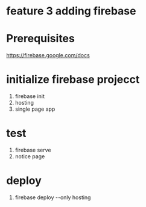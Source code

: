 # feature 3 adding firebase 

# Prerequisites
https://firebase.google.com/docs

# initialize firebase projecct
1. firebase init
2. hosting
3. single page app

# test 
1. firebase serve
2. notice page 

# deploy 
1. firebase deploy --only hosting

